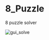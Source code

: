 # 8_Puzzle

8 puzzle solver

![gui_solve](https://user-images.githubusercontent.com/61434521/158060124-ca3a2d82-eff9-4386-8f9e-028df01675d6.gif)
